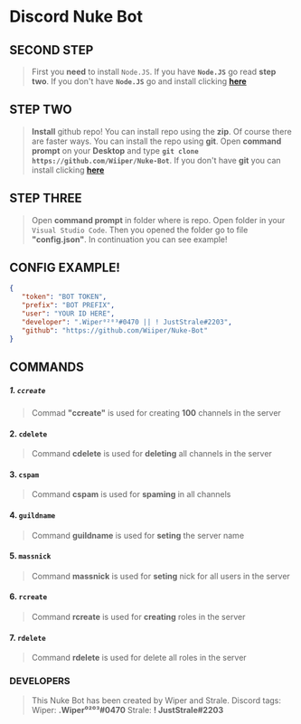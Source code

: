 # **Discord Nuke Bot**


## SECOND STEP

> First you **need** to install `Node.JS`. If you have **`Node.JS`** go read **step two**. If you don't have **`Node.JS`** go and install clicking [**here**](https://nodejs.org/en/)

## STEP TWO

> **Install** github repo! You can install repo using the **zip**. Of course there are faster ways. You can install the repo using **git**. Open **command prompt** on your **Desktop** and type **`git clone https://github.com/Wiiper/Nuke-Bot`**. If you don't have **git** you can install clicking [**here**](https://git-scm.com/downloads)

## STEP THREE

> Open **command prompt** in folder where is repo. Open folder in your `Visual Studio Code`. Then you opened the folder go to file **"config.json"**. In continuation you can see example!

## CONFIG EXAMPLE!

 ```json
{
    "token": "BOT TOKEN",    
    "prefix": "BOT PREFIX",    
    "user": "YOUR ID HERE",
    "developer": ".Wiper⁰²⁰³#0470 || ! JustStrale#2203",
    "github": "https://github.com/Wiiper/Nuke-Bot"
}
```

## COMMANDS
##### 1. `ccreate`
> Commad **"ccreate"** is used for creating **100** channels in the server

#### 2. `cdelete`
> Command **cdelete** is used for **deleting** all channels in the server

#### 3. `cspam`
> Command **cspam** is used for **spaming** in all channels

#### 4. `guildname`
> Command **guildname** is used for **seting** the server name

#### 5. `massnick`
> Command **massnick** is used for **seting** nick for all users in the server

#### 6. `rcreate`
> Command **rcreate** is used for **creating** roles in the server

#### 7. `rdelete`
> Command **rdelete** is used for delete all roles in the server


### DEVELOPERS
> This Nuke Bot has been created by Wiper and Strale. Discord tags:
> Wiper: **.Wiper⁰²⁰³#0470**
> Strale: **! JustStrale#2203**

